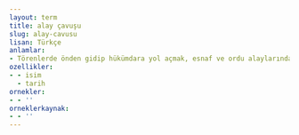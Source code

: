 ```yaml
---
layout: term
title: alay çavuşu
slug: alay-cavusu
lisan: Türkçe
anlamlar:
- Törenlerde önden gidip hükümdara yol açmak, esnaf ve ordu alaylarında düzeni sağlamakla görevli kimse
ozellikler:
- - isim
  - tarih
ornekler:
- - ''
orneklerkaynak:
- - ''
---
```


